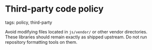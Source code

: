 # Third-party code policy

tags: policy, third-party

Avoid modifying files located in `js/vendor/` or other vendor directories. These libraries should remain exactly as shipped upstream. Do not run repository formatting tools on them.

